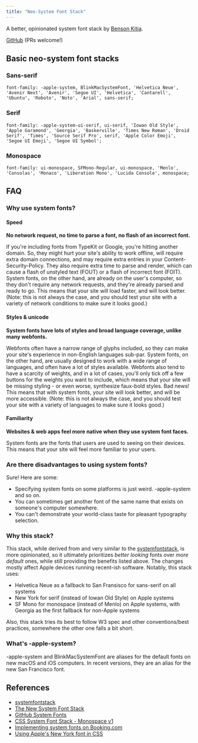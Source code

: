 ```yaml
---
title: "Neo-System Font Stack"
---
```


A better, opinionated system font stack by [Benson Kitia](https://bensonkitia.com/).

[GitHub](https://github.com/bensonkitia/opensource.bensonkitia.com/blob/main/neo-system-font-stack/index.md) (PRs welcome!)

## Basic neo-system font stacks

### Sans-serif

`font-family: -apple-system, BlinkMacSystemFont, 'Helvetica Neue', 'Avenir Next', 'Avenir', 'Segoe UI', 'Helvetica', 'Cantarell', 'Ubuntu', 'Roboto', 'Noto', 'Arial', sans-serif;`

### Serif

`font-family: -apple-system-ui-serif, ui-serif, 'Iowan Old Style', 'Apple Garamond', 'Georgia', 'Baskerville', 'Times New Roman', 'Droid Serif', 'Times', 'Source Serif Pro', serif, 'Apple Color Emoji', 'Segoe UI Emoji', 'Segoe UI Symbol';`

### Monospace

`font-family: ui-monospace, SFMono-Regular, ui-monospace, 'Menlo', 'Consolas', 'Monaco', 'Liberation Mono', 'Lucida Console', monospace;`

## FAQ

### Why use system fonts?

#### Speed

**No network request, no time to parse a font, no flash of an incorrect font.**

If you're including fonts from TypeKit or Google, you're hitting another domain. So, they might hurt your site's ability to work offline, will require extra domain connections, and may require extra entries in your Content-Security-Policy. They also require extra time to parse and render, which can cause a flash of unstyled text (FOUT) or a flash of incorrect font (FOIT). System fonts, on the other hand, are already on the user's computer, so they don't require any network requests, and they're already parsed and ready to go. This means that your site will load faster, and will look better. (Note: this is not always the case, and you should test your site with a variety of network conditions to make sure it looks good.)

#### Styles & unicode

**System fonts have lots of styles and broad language coverage, unlike many webfonts.**

Webfonts often have a narrow range of glyphs included, so they can make your site's experience in non-English languages sub-par. System fonts, on the other hand, are usually designed to work with a wide range of languages, and often have a lot of styles available. Webfonts also tend to have a scarcity of weights, and in a lot of cases, you'll only tick off a few buttons for the weights you want to include, which means that your site will be missing styling - or even worse, synthesize faux-bold styles. Bad news! This means that with system fonts, your site will look better, and will be more accessible. (Note: this is not always the case, and you should test your site with a variety of languages to make sure it looks good.)

#### Familiarity

**Websites & web apps feel more native when they use system font faces.**

System fonts are the fonts that users are used to seeing on their devices. This means that your site will feel more familiar to your users.

### Are there disadvantages to using system fonts?

Sure! Here are some:

* Specifying system fonts on some platforms is just weird. -apple-system and so on.
* You can sometimes get another font of the same name that exists on someone's computer somewhere.
* You can't demonstrate your world-class taste for pleasant typography selection.

### Why this stack?

This stack, while derived from and very similar to the  [systemfontstack](https://systemfontstack.com/), is more opinionated, so it ultimately prioritizes *better looking* fonts over *more default* ones, while still providing the benefits listed above. The changes mostly affect Apple devices running recent-ish software. Notably, this stack uses:

* Helvetica Neue as a fallback to San Fransisco for sans-serif on all systems
* New York for serif (instead of Iowan Old Style) on Apple systems
* SF Mono for monospace (instead of Menlo) on Apple systems, with Georgia as the first fallback for non-Apple systems

Also, this stack tries its best to follow W3 spec and other conventions/best practices, somewhere the other one falls a bit short.

### What's -apple-system?

-apple-system and BlinkMacSystemFont are aliases for the default fonts on new macOS and iOS computers. In recent versions, they are an alias for the new San Francisco font.

## References

* [systemfontstack](https://systemfontstack.com/)
* [The New System Font Stack](https://bitsofco.de/the-new-system-font-stack/)
* [GitHub System Fonts](https://markdotto.com/2018/02/07/github-system-fonts/)
* [CSS System Font Stack - Monospace v1](https://www.client9.com/css-system-font-stack-monospace-v1/)
* [Implementing system fonts on Booking.com](https://booking.design/implementing-system-fonts-on-booking-com-a-lesson-learned-bdc984df627f)
* [Using Apple's New York font in CSS](https://matthew-jackson.com/blog/using-apples-new-york-font-in-css/)
